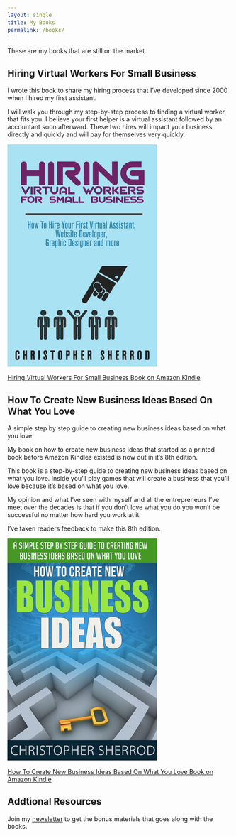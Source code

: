 ```yaml
---
layout: single
title: My Books
permalink: /books/
---
```

These are my books that are still on the market.

## Hiring Virtual Workers For Small Business
I wrote this book to share my hiring process that I’ve developed since 2000 when I hired my first assistant. 

I will walk you through my step-by-step process to finding a virtual worker that fits you. I believe your first helper is a virtual assistant followed by an accountant soon afterward. These two hires will impact your business directly and quickly and will pay for themselves very quickly.

[![Hiring Virtual Workers For Small Business on Amazon Kindle](/assets/images/books/Hiring-Virtual-Workers.webp)](https://amzn.to/2FvAxx9)

[Hiring Virtual Workers For Small Business Book on Amazon Kindle](https://amzn.to/2FvAxx9)

## How To Create New Business Ideas Based On What You Love
A simple step by step guide to creating new business ideas based on what you love

My book on how to create new business ideas that started as a printed book before Amazon Kindles existed is now out in it’s 8th edition.

This book is a step-by-step guide to creating new business ideas based on what you love. Inside you’ll play games that will create a business that you’ll love because it’s based on what you love.

My opinion and what I’ve seen with myself and all the entrepreneurs I’ve meet over the decades is that if you don’t love what you do you won’t be successful no matter how hard you work at it.

I’ve taken readers feedback to make this 8th edition.

[![How To Create New Business Ideas Based On What You Love Book on Amazon Kindle](/assets/images/books/How-To-Create-New-Business-Ideas.webp)](https://amzn.to/2FvAxx9)

[How To Create New Business Ideas Based On What You Love Book on Amazon Kindle](https://amzn.to/3oZlRrW)

## Addtional Resources
Join my [newsletter](https://christophersherrod.com/newsletter/) to get the bonus materials that goes along with the books.
